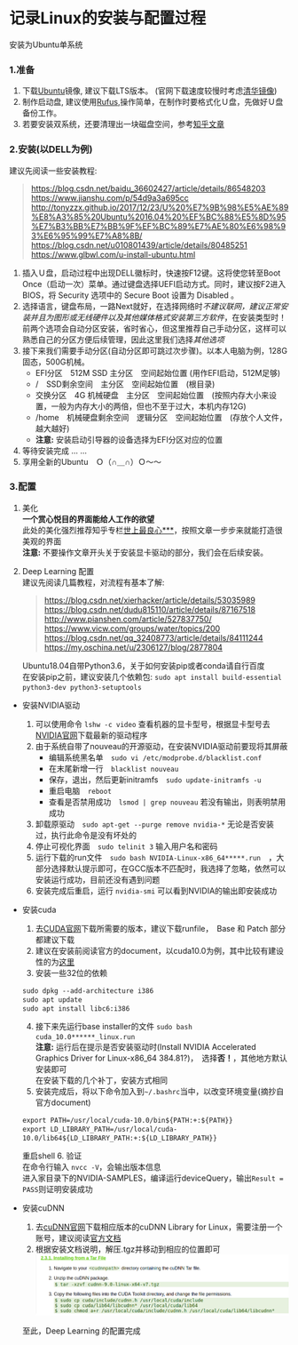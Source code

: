 # 记录Linux的安装与配置过程
安装为Ubuntu单系统
### 1.准备
1. 下载[Ubuntu](https://www.ubuntu.com/index_kylin)镜像, 建议下载LTS版本。
(官网下载速度较慢时考虑[清华镜像](https://mirrors.tuna.tsinghua.edu.cn/))
2. 制作启动盘, 建议使用[Rufus](https://rufus.ie/),操作简单，在制作时要格式化Ｕ盘，先做好Ｕ盘备份工作。
3. 若要安装双系统，还要清理出一块磁盘空间，参考[知乎文章](https://zhuanlan.zhihu.com/p/35970220)

### 2.安装(以DELL为例)
建议先阅读一些安装教程:  
> https://blog.csdn.net/baidu_36602427/article/details/86548203  
> https://www.jianshu.com/p/54d9a3a695cc  
> http://tonyzzx.github.io/2017/12/23/U%20%E7%9B%98%E5%AE%89%E8%A3%85%20Ubuntu%2016.04%20%EF%BC%88%E5%8D%95%E7%B3%BB%E7%BB%9F%EF%BC%89%E7%AE%80%E6%98%93%E6%95%99%E7%A8%8B/  
> https://blog.csdn.net/u010801439/article/details/80485251  
> https://www.glbwl.com/u-install-ubuntu.html  

1. 插入Ｕ盘，启动过程中出现DELL徽标时，快速按F12键。这将使您转至Boot Once（启动一次）菜单。通过键盘选择UEFI启动方式。同时，建议按F2进入BIOS，将 Security 选项中的 Secure Boot 设置为 Disabled 。
2. 选择语言，键盘布局，一路Next就好，在选择网络时*不建议联网，建议正常安装并且为图形或无线硬件以及其他媒体格式安装第三方软件*，在安装类型时！  
前两个选项会自动分区安装，省时省心，但这里推荐自己手动分区，这样可以熟悉自己的分区方便后续管理，因此这里我们选择*其他选项*  
3. 接下来我们需要手动分区(自动分区即可跳过次步骤)。以本人电脑为例，128G固态，500G机械。  
    * EFI分区　512M SSD 主分区　空间起始位置 (用作EFI启动，512M足够)
    * /　SSD剩余空间　主分区　空间起始位置　(根目录)
    * 交换分区　4G 机械硬盘　主分区　空间起始位置　(按照内存大小来设置，一般为内存大小的两倍，但也不至于过大，本机内存12G)
    * /home　机械硬盘剩余空间　逻辑分区　空间起始位置　(存放个人文件，越大越好)
    * **注意:** 安装启动引导器的设备选择为EFI分区对应的位置  
4. 等待安装完成 ... ... 
5. 享用全新的Ubuntu　Ｏ（∩＿∩）Ｏ～～

### 3.配置
1. 美化  
**一个赏心悦目的界面能给人工作的欲望**  
此处的美化强烈推荐知乎专栏[世上最良心***](https://zhuanlan.zhihu.com/p/63584709)，按照文章一步步来就能打造很美观的界面  
**注意:** 不要操作文章开头关于安装显卡驱动的部分，我们会在后续安装。
2. Deep Learning 配置  
    建议先阅读几篇教程，对流程有基本了解:  
    > https://blog.csdn.net/xierhacker/article/details/53035989  
    > https://blog.csdn.net/dudu815110/article/details/87167518  
    > http://www.pianshen.com/article/527837750/  
    > https://www.vicw.com/groups/water/topics/200  
    > https://blog.csdn.net/qq_32408773/article/details/84111244  
    > https://my.oschina.net/u/2306127/blog/2877804  

    Ubuntu18.04自带Python3.6，关于如何安装pip或者conda请自行百度  
    在安装pip之前，建议安装几个依赖包: `sudo apt install build-essential python3-dev python3-setuptools`
* 安装NVIDIA驱动  
    1. 可以使用命令 `lshw -c video` 查看机器的显卡型号，根据显卡型号去[NVIDIA官网](https://www.nvidia.cn/)下载最新的驱动程序  
    2. 由于系统自带了nouveau的开源驱动，在安装NVIDIA驱动前要现将其屏蔽
        * 编辑系统黑名单　`sudo vi /etc/modprobe.d/blacklist.conf`
        * 在末尾新增一行　`blacklist nouveau`
        * 保存，退出，然后更新initramfs　`sudo update-initramfs -u`
        * 重启电脑　`reboot`
        * 查看是否禁用成功　`lsmod | grep nouveau` 若没有输出，则表明禁用成功  
    3. 卸载原驱动　`sudo apt-get --purge remove nvidia-*` 无论是否安装过，执行此命令是没有坏处的  
    4. 停止可视化界面　`sudo telinit 3` 输入用户名和密码
    5. 运行下载的run文件　`sudo bash NVIDIA-Linux-x86_64*****.run`　，大部分选择默认提示即可，在GCC版本不匹配时，我选择了忽略，依然可以安装运行成功，目前还没有遇到问题  
    6. 安装完成后重启，运行 `nvidia-smi` 可以看到NVIDIA的输出即安装成功

* 安装cuda  
    1. 去[CUDA官网](https://developer.nvidia.com/cuda-downloads)下载所需要的版本，建议下载runfile，　Base 和 Patch 部分都建议下载
    2. 建议在安装前阅读官方的document，以cuda10.0为例，其中比较有建设性的为[这里](https://docs.nvidia.com/cuda/archive/10.0/cuda-quick-start-guide/index.html#ubuntu-x86_64)  
    3. 安装一些32位的依赖  
    ```
    sudo dpkg --add-architecture i386  
    sudo apt update  
    sudo apt install libc6:i386  
    ```
    4. 接下来先运行base installer的文件 `sudo bash cuda_10.0******_linux.run`  
    **注意:** 运行后在提示是否安装驱动时(Install NVIDIA Accelerated Graphics Driver for Linux-x86_64 384.81?)，　选择**否！**，其他地方默认安装即可  
    在安装下载的几个补丁，安装方式相同  
    5. 安装完成后，将以下命令加入到`~/.bashrc`当中，以改变环境变量(摘抄自官方document)  
    ```
    export PATH=/usr/local/cuda-10.0/bin${PATH:+:${PATH}}
    export LD_LIBRARY_PATH=/usr/local/cuda-10.0/lib64${LD_LIBRARY_PATH:+:${LD_LIBRARY_PATH}}
    ```
    重启shell
    6. 验证  
    在命令行输入 `nvcc -V`，会输出版本信息  
    进入家目录下的NVIDIA-SAMPLES，编译运行deviceQuery，输出`Result = PASS`则证明安装成功

* 安装cuDNN
    1. 去[cuDNN官网](https://developer.nvidia.com/cudnn)下载相应版本的cuDNN Library for Linux，需要注册一个账号，建议阅读[官方文档](https://docs.nvidia.com/deeplearning/sdk/cudnn-install/index.html#installlinux-tar)
    2. 根据安装文档说明，解压.tgz并移动到相应的位置即可  
    ![image](https://github.com/YanYangB/Step-up-to-Linux/blob/master/imgs/cudnn.png)

    至此，Deep Learning 的配置完成






